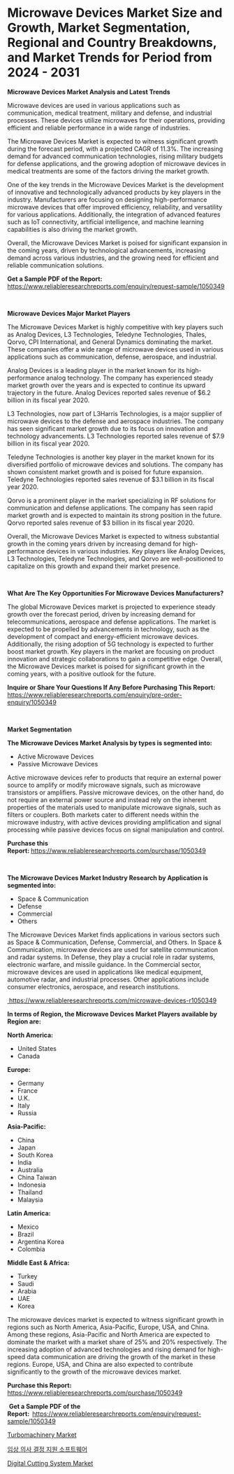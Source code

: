 <p><h1>Microwave Devices Market Size and Growth, Market Segmentation, Regional and Country Breakdowns, and Market Trends for Period from 2024 -  2031</h1></p><p><strong>Microwave Devices Market Analysis and Latest Trends</strong></p>
<p><p>Microwave devices are used in various applications such as communication, medical treatment, military and defense, and industrial processes. These devices utilize microwaves for their operations, providing efficient and reliable performance in a wide range of industries.</p><p>The Microwave Devices Market is expected to witness significant growth during the forecast period, with a projected CAGR of 11.3%. The increasing demand for advanced communication technologies, rising military budgets for defense applications, and the growing adoption of microwave devices in medical treatments are some of the factors driving the market growth.</p><p>One of the key trends in the Microwave Devices Market is the development of innovative and technologically advanced products by key players in the industry. Manufacturers are focusing on designing high-performance microwave devices that offer improved efficiency, reliability, and versatility for various applications. Additionally, the integration of advanced features such as IoT connectivity, artificial intelligence, and machine learning capabilities is also driving the market growth.</p><p>Overall, the Microwave Devices Market is poised for significant expansion in the coming years, driven by technological advancements, increasing demand across various industries, and the growing need for efficient and reliable communication solutions.</p></p>
<p><strong>Get a Sample PDF of the Report:&nbsp;</strong> <a href="https://www.reliableresearchreports.com/enquiry/request-sample/1050349">https://www.reliableresearchreports.com/enquiry/request-sample/1050349</a></p>
<p>&nbsp;</p>
<p><strong>Microwave Devices Major Market Players</strong></p>
<p><p>The Microwave Devices Market is highly competitive with key players such as Analog Devices, L3 Technologies, Teledyne Technologies, Thales, Qorvo, CPI International, and General Dynamics dominating the market. These companies offer a wide range of microwave devices used in various applications such as communication, defense, aerospace, and industrial.</p><p>Analog Devices is a leading player in the market known for its high-performance analog technology. The company has experienced steady market growth over the years and is expected to continue its upward trajectory in the future. Analog Devices reported sales revenue of $6.2 billion in its fiscal year 2020.</p><p>L3 Technologies, now part of L3Harris Technologies, is a major supplier of microwave devices to the defense and aerospace industries. The company has seen significant market growth due to its focus on innovation and technology advancements. L3 Technologies reported sales revenue of $7.9 billion in its fiscal year 2020.</p><p>Teledyne Technologies is another key player in the market known for its diversified portfolio of microwave devices and solutions. The company has shown consistent market growth and is poised for future expansion. Teledyne Technologies reported sales revenue of $3.1 billion in its fiscal year 2020.</p><p>Qorvo is a prominent player in the market specializing in RF solutions for communication and defense applications. The company has seen rapid market growth and is expected to maintain its strong position in the future. Qorvo reported sales revenue of $3 billion in its fiscal year 2020.</p><p>Overall, the Microwave Devices Market is expected to witness substantial growth in the coming years driven by increasing demand for high-performance devices in various industries. Key players like Analog Devices, L3 Technologies, Teledyne Technologies, and Qorvo are well-positioned to capitalize on this growth and expand their market presence.</p></p>
<p>&nbsp;</p>
<p><strong>What Are The Key Opportunities For Microwave Devices Manufacturers?</strong></p>
<p><p>The global Microwave Devices market is projected to experience steady growth over the forecast period, driven by increasing demand for telecommunications, aerospace and defense applications. The market is expected to be propelled by advancements in technology, such as the development of compact and energy-efficient microwave devices. Additionally, the rising adoption of 5G technology is expected to further boost market growth. Key players in the market are focusing on product innovation and strategic collaborations to gain a competitive edge. Overall, the Microwave Devices market is poised for significant growth in the coming years, with a positive outlook for the future.</p></p>
<p><strong>Inquire or Share Your Questions If Any Before Purchasing This Report:</strong> <a href="https://www.reliableresearchreports.com/enquiry/pre-order-enquiry/1050349">https://www.reliableresearchreports.com/enquiry/pre-order-enquiry/1050349</a></p>
<p>&nbsp;</p>
<p><strong>Market Segmentation</strong></p>
<p><strong>The Microwave Devices Market Analysis by types is segmented into:</strong></p>
<p><ul><li>Active Microwave Devices</li><li>Passive Microwave Devices</li></ul></p>
<p><p>Active microwave devices refer to products that require an external power source to amplify or modify microwave signals, such as microwave transistors or amplifiers. Passive microwave devices, on the other hand, do not require an external power source and instead rely on the inherent properties of the materials used to manipulate microwave signals, such as filters or couplers. Both markets cater to different needs within the microwave industry, with active devices providing amplification and signal processing while passive devices focus on signal manipulation and control.</p></p>
<p><strong>Purchase this Report:&nbsp;</strong><a href="https://www.reliableresearchreports.com/purchase/1050349">https://www.reliableresearchreports.com/purchase/1050349</a></p>
<p>&nbsp;</p>
<p><strong>The Microwave Devices Market Industry Research by Application is segmented into:</strong></p>
<p><ul><li>Space & Communication</li><li>Defense</li><li>Commercial</li><li>Others</li></ul></p>
<p><p>The Microwave Devices Market finds applications in various sectors such as Space & Communication, Defense, Commercial, and Others. In Space & Communication, microwave devices are used for satellite communication and radar systems. In Defense, they play a crucial role in radar systems, electronic warfare, and missile guidance. In the Commercial sector, microwave devices are used in applications like medical equipment, automotive radar, and industrial processes. Other applications include consumer electronics, aerospace, and research institutions.</p></p>
<p><a href="https://www.reliableresearchreports.com/microwave-devices-r1050349">&nbsp;https://www.reliableresearchreports.com/microwave-devices-r1050349</a></p>
<p><strong>In terms of Region, the Microwave Devices Market Players available by Region are:</strong></p>
<p>
    <p> <strong> North America: </strong>
        <ul>
            <li>United States</li>
            <li>Canada</li>
        </ul>
        </p> 
    <p> <strong> Europe: </strong>
        <ul>
            <li>Germany</li>
            <li>France</li>
            <li>U.K.</li>
            <li>Italy</li>
            <li>Russia</li>
        </ul>
        </p> 
    <p> <strong> Asia-Pacific: </strong>
        <ul>
            <li>China</li>
            <li>Japan</li>
            <li>South Korea</li>
            <li>India</li>
            <li>Australia</li>
            <li>China Taiwan</li>
            <li>Indonesia</li>
            <li>Thailand</li>
            <li>Malaysia</li>
        </ul>
        </p> 
    <p> <strong> Latin America: </strong>
        <ul>
            <li>Mexico</li>
            <li>Brazil</li>
            <li>Argentina Korea</li>
            <li>Colombia</li>
        </ul>
        </p> 
    <p> <strong> Middle East & Africa: </strong>
        <ul>
            <li>Turkey</li>
            <li>Saudi</li>
            <li>Arabia</li>
            <li>UAE</li>
            <li>Korea</li>
        </ul>
    </p>
    </p>
<p><p>The microwave devices market is expected to witness significant growth in regions such as North America, Asia-Pacific, Europe, USA, and China. Among these regions, Asia-Pacific and North America are expected to dominate the market with a market share of 25% and 20% respectively. The increasing adoption of advanced technologies and rising demand for high-speed data communication are driving the growth of the market in these regions. Europe, USA, and China are also expected to contribute significantly to the growth of the microwave devices market.</p></p>
<p><strong>Purchase this Report: </strong><a href="https://www.reliableresearchreports.com/purchase/1050349">https://www.reliableresearchreports.com/purchase/1050349</a></p>
<p>&nbsp;<strong>Get a Sample PDF of the Report:&nbsp;&nbsp;</strong><a href="https://www.reliableresearchreports.com/enquiry/request-sample/1050349">https://www.reliableresearchreports.com/enquiry/request-sample/1050349</a></p>
<p><strong></strong></p>
<p><p><a href="https://github.com/redneck06/Market-Research-Report-List-4/blob/main/turbomachinery-market.md">Turbomachinery Market</a></p><p><a href="https://github.com/vss5505pa7z1p/Market-Research-Report-List-2/blob/main/9746776173469.md">임상 의사 결정 지원 소프트웨어</a></p><p><a href="https://github.com/nicoletavirag/Market-Research-Report-List-4/blob/main/digital-cutting-system-market.md">Digital Cutting System Market</a></p></p>